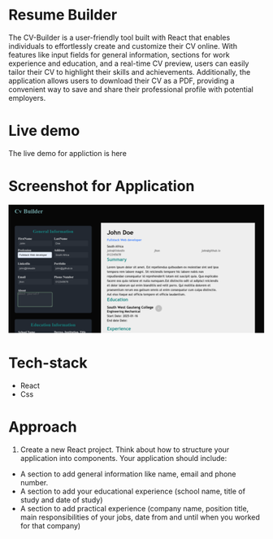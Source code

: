# Resume Builder

The CV-Builder is a user-friendly tool built with React that enables individuals to effortlessly create and customize their CV online. With features like input fields for general information, sections for work experience and education, and a real-time CV preview, users can easily tailor their CV to highlight their skills and achievements. Additionally, the application allows users to download their CV as a PDF, providing a convenient way to save and share their professional profile with potential employers.

# Live demo

The live demo for appliction is here

# Screenshot for Application

![Alt text](cv-builder.png)

# Tech-stack

- React
- Css

# Approach

1. Create a new React project.
   Think about how to structure your application into components. Your application should include:

- A section to add general information like name, email and phone number.
- A section to add your educational experience (school name, title of study and date of study)
- A section to add practical experience (company name, position title, main responsibilities of your jobs, date from and until when you worked for that company)
